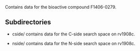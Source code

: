 Contains data for the bioactive compound F1406-0279.

## Subdirectories

- cside/ contains data for the C-side search space on rv1908c.

- nside/ contains data for the N-side search space on rv1908c.

